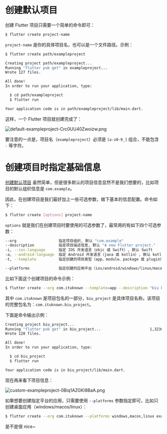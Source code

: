 # 创建默认项目

创建 Flutter 项目只需要一个简单的命令即可：

```bash
$ flutter create project-name
```

`project-name` 是你的具体项目名，也可以是一个文件路径。示例：

```bash
$ flutter create path/exampleproject

Creating project path/exampleproject...
Running "flutter pub get" in exampleproject...                          1,331ms
Wrote 127 files.

All done!
In order to run your application, type:

  $ cd path/exampleproject
  $ flutter run

Your application code is in path/exampleproject/lib/main.dart.
```

这样，一个 Flutter 项目就创建完成了：

![default-exampleproject-Crc0UU40Zwoizw.png](https://ituknown.org/dart-media/CreateFlutterProject/default-exampleproject-Crc0UU40Zwoizw.png)

要注意的一点是，项目名（`exampleproject`）必须是 `[a-z0-9_]` 组合，不能包含 `-` 等字符。

# 创建项目时指定基础信息

[创建默认项目](#创建默认项目) 虽然简单，但是很多默认的项目信息显然不是我们想要的，比如项目的默认组织信息是 `com.example`。

因此，在创建项目是我们最好加上一些可选参数，做下基本的信息配置。命令如下：

```bash
$ flutter create [options] project-name
```

 `options` 就是我们在创建项目时要使用的可选参数了，最常用的有如下四个可选参数：

```bash
--org                   指定项目组织, 默认 "com.example"
--description           指定项目描述信息, 默认 "A new Flutter project."
-i, --ios-language      指定 IOS 开发语言（objc 或 Swift）, 默认 Swift
-a, --android-language  指定 Android 开发语言（java 或 kotlin）, 默认 kotlin
-t, --template          指定创建的项目类型（app、module、package 或 plugin）, 默认 app

--platforms             指定创建的应用平台（ios/android/windows/linux/macos/web）,默认会创建全部平台
```

比如下面这个创建项目的命令示例：

```bash
$ flutter create --org com.ituknown --template=app --description "biu biu biu." -i objc -a java biu_project
```

其中 `com.ituknown` 是项目包名的一部分，`biu_project` 是具体项目名称。该项目的完整包名为：`com.ituknown.biu_project`。

下面是命令输出示例：

```bash
Creating project biu_project...
Running "flutter pub get" in biu_project...                      1,323ms
Wrote 128 files.

All done!
In order to run your application, type:

  $ cd biu_project
  $ flutter run

Your application code is in biu_project/lib/main.dart.
```

现在再来看下项目信息：

![custom-exampleproject-0Biq1AZGKl8BaA.png](https://ituknown.org/dart-media/CreateFlutterProject/custom-exampleproject-0Biq1AZGKl8BaA.png)

如果想要创建指定平台的应用，只需要使用 `--platforms` 参数指定即可，比如只创建桌面应用（windows/macos/linux）：

```bash
$ flutter create --org com.ituknown --platforms windows,macos,linux example_project
```

是不是很 nice~